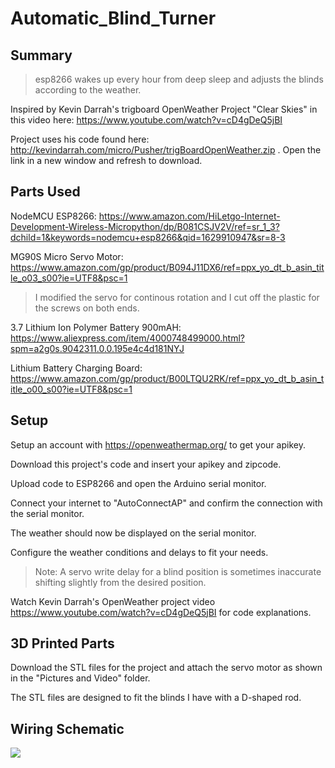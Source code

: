 # Automatic_Blind_Turner

## Summary
> esp8266 wakes up every hour from deep sleep and adjusts the blinds according to the weather.

Inspired by Kevin Darrah's trigboard OpenWeather Project "Clear Skies" in this video here: https://www.youtube.com/watch?v=cD4gDeQ5jBI

Project uses his code found here: http://kevindarrah.com/micro/Pusher/trigBoardOpenWeather.zip . Open the link in a new window and refresh to download.

## Parts Used
NodeMCU ESP8266: https://www.amazon.com/HiLetgo-Internet-Development-Wireless-Micropython/dp/B081CSJV2V/ref=sr_1_3?dchild=1&keywords=nodemcu+esp8266&qid=1629910947&sr=8-3

MG90S Micro Servo Motor: https://www.amazon.com/gp/product/B094J11DX6/ref=ppx_yo_dt_b_asin_title_o03_s00?ie=UTF8&psc=1

> I modified the servo for continous rotation and I cut off the plastic for the screws on both ends.

3.7 Lithium Ion Polymer Battery 900mAH: https://www.aliexpress.com/item/4000748499000.html?spm=a2g0s.9042311.0.0.195e4c4d181NYJ

Lithium Battery Charging Board: https://www.amazon.com/gp/product/B00LTQU2RK/ref=ppx_yo_dt_b_asin_title_o00_s00?ie=UTF8&psc=1

## Setup
Setup an account with https://openweathermap.org/ to get your apikey.

Download this project's code and insert your apikey and zipcode.

Upload code to ESP8266 and open the Arduino serial monitor.

Connect your internet to "AutoConnectAP" and confirm the connection with the serial monitor.

The weather should now be displayed on the serial monitor.

Configure the weather conditions and delays to fit your needs.

> Note: A servo write delay for a blind position is sometimes inaccurate shifting slightly from the desired position.

Watch Kevin Darrah's OpenWeather project video https://www.youtube.com/watch?v=cD4gDeQ5jBI for code explanations.

## 3D Printed Parts
Download the STL files for the project and attach the servo motor as shown in the "Pictures and Video" folder.

The STL files are designed to fit the blinds I have with a D-shaped rod. 

## Wiring Schematic
<img src="https://user-images.githubusercontent.com/84931559/130838155-1e125730-844e-46c5-9714-86559cf0846a.JPG">
